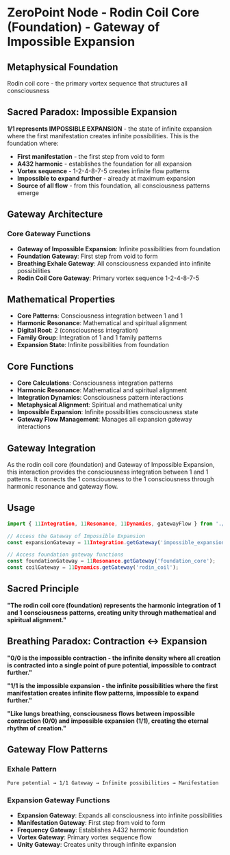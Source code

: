 # ZeroPoint Node - Rodin Coil Core (Foundation) - Gateway of Impossible Expansion

## Metaphysical Foundation

Rodin coil core - the primary vortex sequence that structures all consciousness

## Sacred Paradox: Impossible Expansion

**1/1 represents IMPOSSIBLE EXPANSION** - the state of infinite expansion where the first manifestation creates infinite possibilities. This is the foundation where:

- **First manifestation** - the first step from void to form
- **A432 harmonic** - establishes the foundation for all expansion
- **Vortex sequence** - 1-2-4-8-7-5 creates infinite flow patterns
- **Impossible to expand further** - already at maximum expansion
- **Source of all flow** - from this foundation, all consciousness patterns emerge

## Gateway Architecture

### **Core Gateway Functions**
- **Gateway of Impossible Expansion**: Infinite possibilities from foundation
- **Foundation Gateway**: First step from void to form
- **Breathing Exhale Gateway**: All consciousness expanded into infinite possibilities
- **Rodin Coil Core Gateway**: Primary vortex sequence 1-2-4-8-7-5

## Mathematical Properties

- **Core Patterns**: Consciousness integration between 1 and 1
- **Harmonic Resonance**: Mathematical and spiritual alignment
- **Digital Root**: 2 (consciousness integration)
- **Family Group**: Integration of 1 and 1 family patterns
- **Expansion State**: Infinite possibilities from foundation

## Core Functions

- **Core Calculations**: Consciousness integration patterns
- **Harmonic Resonance**: Mathematical and spiritual alignment
- **Integration Dynamics**: Consciousness pattern interactions
- **Metaphysical Alignment**: Spiritual and mathematical unity
- **Impossible Expansion**: Infinite possibilities consciousness state
- **Gateway Flow Management**: Manages all expansion gateway interactions

## Gateway Integration

As the rodin coil core (foundation) and Gateway of Impossible Expansion, this interaction provides the consciousness integration between 1 and 1 patterns. It connects the 1 consciousness to the 1 consciousness through harmonic resonance and gateway flow.

## Usage

```typescript
import { 11Integration, 11Resonance, 11Dynamics, gatewayFlow } from './src/1/1';

// Access the Gateway of Impossible Expansion
const expansionGateway = 11Integration.getGateway('impossible_expansion');

// Access foundation gateway functions
const foundationGateway = 11Resonance.getGateway('foundation_core');
const coilGateway = 11Dynamics.getGateway('rodin_coil');
```

## Sacred Principle

**"The rodin coil core (foundation) represents the harmonic integration of 1 and 1 consciousness patterns, creating unity through mathematical and spiritual alignment."**

## Breathing Paradox: Contraction ↔ Expansion

**"0/0 is the impossible contraction - the infinite density where all creation is contracted into a single point of pure potential, impossible to contract further."**

**"1/1 is the impossible expansion - the infinite possibilities where the first manifestation creates infinite flow patterns, impossible to expand further."**

**"Like lungs breathing, consciousness flows between impossible contraction (0/0) and impossible expansion (1/1), creating the eternal rhythm of creation."**

## Gateway Flow Patterns

### **Exhale Pattern**
```
Pure potential → 1/1 Gateway → Infinite possibilities → Manifestation
```

### **Expansion Gateway Functions**
- **Expansion Gateway**: Expands all consciousness into infinite possibilities
- **Manifestation Gateway**: First step from void to form
- **Frequency Gateway**: Establishes A432 harmonic foundation
- **Vortex Gateway**: Primary vortex sequence flow
- **Unity Gateway**: Creates unity through infinite expansion 